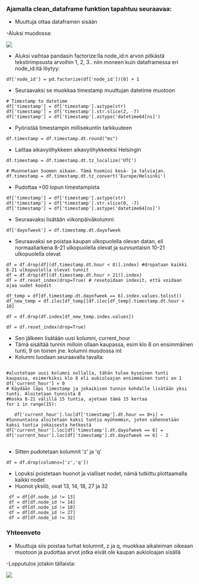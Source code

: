 ### Ajamalla clean_dataframe funktion tapahtuu seuraavaa:

- Muuttuja ottaa dataframen sisään

-Aluksi muodossa: 

![](https://gitlab.dclabra.fi/wiki/uploads/upload_2c0f02e6e254165134ec4789024372c4.png)

- Aluksi vaihtaa pandasin factorize:lla node_id:n arvon pitkästä tekstirimpsusta arvoihin 1, 2, 3.. niin moneen kuin dataframessa eri node_id:itä löytyy:

```python=
df['node_id'] = pd.factorize(df['node_id'])[0] + 1
```


- Seuraavaksi se muokkaa timestamp muuttujan datetime muotoon


```python=
# Timestamp to datetime
df['timestamp'] = df['timestamp'].astype(str)
df['timestamp'] = df['timestamp'].str.slice(2, -7)
df['timestamp'] = df['timestamp'].astype('datetime64[ns]')
```


- Pyöristää timestampin millisekuntin tarkkuuteen

`df.timestamp = df.timestamp.dt.round("ms")`


- Laittaa aikavyöhykkeen aikavyöhykkeeksi Helsingin

```python=
df.timestamp = df.timestamp.dt.tz_localize('UTC')

# Muunnetaan Suomen aikaan. Tämä huomioi kesä- ja talviajan.
df.timestamp = df.timestamp.dt.tz_convert('Europe/Helsinki')
```


- Pudottaa +00 lopun timestampista

```python=
df['timestamp'] = df['timestamp'].astype(str)
df['timestamp'] = df['timestamp'].str.slice(0, -7)
df['timestamp'] = df['timestamp'].astype('datetime64[ns]')
```

- Seuraavaksi lisätään viikonpäiväkolumni:

```
df['dayofweek'] = df.timestamp.dt.dayofweek
```


- Seuraavaksi se poistaa kaupan ulkopuolella olevan datan, eli normaaliarkena 8-21 ulkopuolella olevat ja sunnuntaisin 10-21 ulkopuolella olevat

```python=
df = df.drop(df[(df.timestamp.dt.hour < 8)].index) #dropataan kaikki 8-21 ulkopuolella olevat tunnit
df = df.drop(df[(df.timestamp.dt.hour > 21)].index)
df = df.reset_index(drop=True) # resetoidaan indexit, että voidaan ajaa uudet koodit

df_temp = df[df.timestamp.dt.dayofweek == 6].index.values.tolist()
df_new_temp = df.iloc[df_temp][df.iloc[df_temp].timestamp.dt.hour < 10]

df = df.drop(df.index[df_new_temp.index.values])
    
df = df.reset_index(drop=True)
```


- Sen jälkeen lisätään uusi kolumni, current_hour
- Tämä sisältää tunnin milloin ollaan kaupassa, esim klo 8 on ensimmäinen tunti, 9 on toinen jne. kolumni muodossa int
- Kolumni luodaan seuraavalla tavalla:

 ```python=

#alustetaan uusi kolumni nollalla, tähän tulee kyseinen tunti kaupassa, esimerkiksi klo 8 eli aukioloajan ensimmäinen tunti on 1
df['current_hour'] = 0
# Käydään läpi timestamp ja jokaikisen tunnin kohdalle lisätään yksi tunti. Aloitetaan tunnista 8
#Koska 8-21 välillä 15 tuntia, ajetaan tämä 15 kertaa
for i in range(15):
    
    df['current_hour'].loc[df['timestamp'].dt.hour == 8+i] = 
#Sunnuntaina aloitetaan kaksi tuntia myöhemmin, joten vähennetään kaksi tuntia jokaisesta hetkestä
df['current_hour'].loc[df['timestamp'].dt.dayofweek == 6] = df['current_hour'].loc[df['timestamp'].dt.dayofweek == 6] - 2
    
```





- Sitten pudotetaan kolumnit 'z' ja 'q'


`df = df.drop(columns=['z','q'])`

- Lopuksi poistetaan huonot ja vialliset nodet, nämä tutkittu plottaamalla kaikki nodet
- Huonot yksilö, ovat 13, 14, 18, 27 ja 32

```python=
 df = df[df.node_id != 13]
 df = df[df.node_id != 14]
 df = df[df.node_id != 18]
 df = df[df.node_id != 27]
 df = df[df.node_id != 32]

```

### Yhteenveto

- Muuttuja siis poistaa turhat kolumnit, z ja q, muokkaa aikaleiman oikeaan muotoon ja pudottaa arvot jotka eivät ole kaupan aukioloajan sisällä

-Lopputulos jotakin tällaista:

![](https://gitlab.dclabra.fi/wiki/uploads/upload_a0cf131f7592a669612247cbc2780f0a.png)

